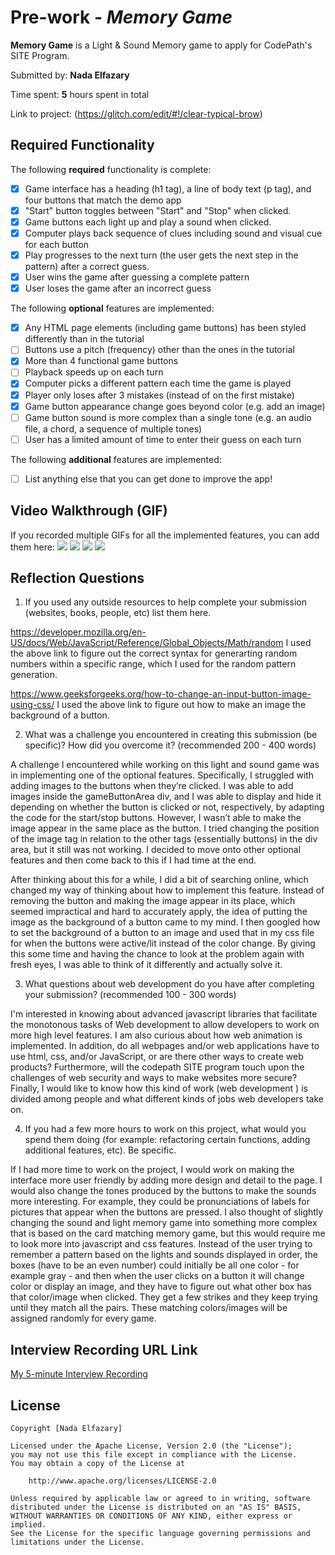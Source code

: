 # Pre-work - *Memory Game*

**Memory Game** is a Light & Sound Memory game to apply for CodePath's SITE Program. 

Submitted by: **Nada Elfazary**

Time spent: **5** hours spent in total

Link to project: (https://glitch.com/edit/#!/clear-typical-brow)

## Required Functionality

The following **required** functionality is complete:

* [X] Game interface has a heading (h1 tag), a line of body text (p tag), and four buttons that match the demo app
* [X] "Start" button toggles between "Start" and "Stop" when clicked. 
* [X] Game buttons each light up and play a sound when clicked. 
* [X] Computer plays back sequence of clues including sound and visual cue for each button
* [X] Play progresses to the next turn (the user gets the next step in the pattern) after a correct guess. 
* [X] User wins the game after guessing a complete pattern
* [X] User loses the game after an incorrect guess

The following **optional** features are implemented:

* [X] Any HTML page elements (including game buttons) has been styled differently than in the tutorial
* [ ] Buttons use a pitch (frequency) other than the ones in the tutorial
* [X] More than 4 functional game buttons
* [ ] Playback speeds up on each turn
* [X] Computer picks a different pattern each time the game is played
* [X] Player only loses after 3 mistakes (instead of on the first mistake)
* [X] Game button appearance change goes beyond color (e.g. add an image)
* [ ] Game button sound is more complex than a single tone (e.g. an audio file, a chord, a sequence of multiple tones)
* [ ] User has a limited amount of time to enter their guess on each turn

The following **additional** features are implemented:

- [ ] List anything else that you can get done to improve the app!

## Video Walkthrough (GIF)

If you recorded multiple GIFs for all the implemented features, you can add them here:
![](https://i.imgur.com/d914erh.gif)
![](https://i.imgur.com/G83TNHQ.gif)
![](gif3-link-here)
![](gif4-link-here)

## Reflection Questions
1. If you used any outside resources to help complete your submission (websites, books, people, etc) list them here. 

https://developer.mozilla.org/en-US/docs/Web/JavaScript/Reference/Global_Objects/Math/random
I used the above link to figure out the correct syntax for generarting random numbers within a specific range, which I used for the random pattern generation.

https://www.geeksforgeeks.org/how-to-change-an-input-button-image-using-css/
I used the above link to figure out how to make an image the background of a button.

2. What was a challenge you encountered in creating this submission (be specific)? How did you overcome it? (recommended 200 - 400 words) 

A challenge I encountered while working on this light and sound game was in implementing one of the optional features. Specifically, I struggled with adding images to the buttons when they’re clicked. I was able to add images inside the gameButtonArea div, and I was able to display and hide it depending on whether the button is clicked or not, respectively, by adapting the code for the start/stop buttons. However, I wasn’t able to make the image appear in the same place as the button. I tried changing the position of the image tag in relation to the other tags (essentially buttons) in the div area, but it still was not working. I decided to move onto other optional features and then come back to this if I had time at the end. 

After thinking about this for a while, I did a bit of searching online, which changed my way of thinking about how to implement this feature. Instead of removing the button and making the image appear in its place, which seemed impractical and hard to accurately apply, the idea of putting the image as the background of a button came to my mind. I then googled how to set the background of a button to an image and used that in my css file for when the buttons were active/lit instead of the color change. By giving this some time and having the chance to look at the problem again with fresh eyes, I was able to think of it differently and actually solve it.


3. What questions about web development do you have after completing your submission? (recommended 100 - 300 words) 

I'm interested in knowing about advanced javascript libraries that facilitate the monotonous tasks of Web development to allow developers to work on more high level features. I am also curious about how web animation is implemented. In addition, do all webpages and/or web applications have to use html, css, and/or JavaScript, or are there other ways to create web products? Furthermore, will the codepath SITE program touch upon the challenges of web security and ways to make websites more secure? Finally, I would like to know how this kind of work (web development ) is divided among people and what different kinds of jobs web developers take on.

4. If you had a few more hours to work on this project, what would you spend them doing (for example: refactoring certain functions, adding additional features, etc). Be specific. 


If I had more time to work on the project, I would work on making the interface more user friendly by adding more design and detail to the page. I would also change the tones produced by the buttons to make the sounds more interesting. For example, they could be pronunciations of labels for pictures that appear when the buttons are pressed. I also thought of slightly changing the sound and light memory game into something more complex that is based on the card matching memory game, but this would require me to look more into javascript and css features. Instead of the user trying to remember a pattern based on the lights and sounds displayed in order, the boxes (have to be an even number) could initially be all one color - for example gray - and then when the user clicks on a button it will change color or display an image, and they have to figure out what other box has that color/image when clicked. They get a few strikes and they keep trying until they match all the pairs. These matching colors/images will be assigned randomly for every game.




## Interview Recording URL Link

[My 5-minute Interview Recording](https://www.loom.com/share/a10cf96e93704f0cb49c90bbabb619a1)


## License

    Copyright [Nada Elfazary]

    Licensed under the Apache License, Version 2.0 (the "License");
    you may not use this file except in compliance with the License.
    You may obtain a copy of the License at

        http://www.apache.org/licenses/LICENSE-2.0

    Unless required by applicable law or agreed to in writing, software
    distributed under the License is distributed on an "AS IS" BASIS,
    WITHOUT WARRANTIES OR CONDITIONS OF ANY KIND, either express or implied.
    See the License for the specific language governing permissions and
    limitations under the License.
